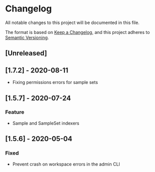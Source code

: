 # Changelog
All notable changes to this project will be documented in this file.

The format is based on [Keep a Changelog](https://keepachangelog.com/en/1.0.0/),
and this project adheres to [Semantic Versioning](https://semver.org/spec/v2.0.0.html).

## [Unreleased]

## [1.7.2] - 2020-08-11
- Fixing permissions errors for sample sets


## [1.5.7] - 2020-07-24
### Feature
- Sample and SampleSet indexers

## [1.5.6] - 2020-05-04
### Fixed
- Prevent crash on workspace errors in the admin CLI
